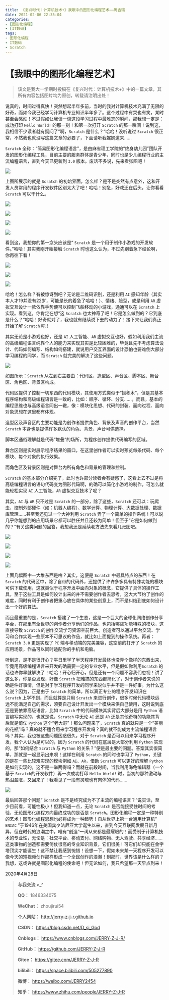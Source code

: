 ```yaml
---
title: 《复兴时代：计算机技术+》我眼中的图形化编程艺术——周吉瑞
date: 2021-02-06 22:35:04
categories:
- [图形化编程]
- [IT数码]
tags:
- 图形化编程
- IT数码
- Scratch
---
```


# 【我眼中的图形化编程艺术】

> 该文是我大一学期时投稿在《复兴时代：计算机技术+》中的一篇文章，其所有内容包括图片均为原创，转载请注明出处！

说真的，时间过得真快！突然想起半年多前，当时的我对计算机技术充满了无限的好奇，而如今我已经学习计算机专业知识半年多了。这个过程中有哭也有笑，某时甚至会感动！不过假如让我谈一谈这段学习过程中最难忘的瞬间，那我想一定是：成功打印 `Hello World!` 的那一刻！和第一次打开 `Scratch` 的那一瞬间！说到这，我相信不少读者就有疑问了”啊，`Scratch` 是什么？“哈哈！没听说过 `Scratch` 很正常，不然我也就没写这篇文章的必要了，下面请听我娓娓道来……

<!--more-->

`Scratch` 全称：“简易图形化编程语言”，是由麻省理工学院的“终身幼儿园”团队开发的图形化编程工具，目前主要的服务群体是青少年，同时也是少儿编程行业的主流编程语言，直到今天已更新到 `3.0` 版本。废话不多说，先来看张图吧！

![](https://img-blog.csdnimg.cn/20210206223943480.jpg) 

上图所展示的就是 `Scratch` 的初始界面，怎么样？是不是突然有点意外，这和开发人员常用的程序开发软件区别太大了吧！哈哈！别急，好戏还在后头，让你看看 `Scratch` 可以干什么。

![](https://img-blog.csdnimg.cn/20210206223943268.jpg)

![](https://img-blog.csdnimg.cn/20210206223941928.jpg) 

![](https://img-blog.csdnimg.cn/20210206223942811.jpg)

![](https://img-blog.csdnimg.cn/20210206223945320.jpg) 

看到这，我想你的第一念头应该是“ `Scratch` 是一个用于制作小游戏的开发软件。”哈哈！其实我刚开始接触 `Scratch` 时也这么认为，不过先别着急下结论啊，你再往下看！

![](https://img-blog.csdnimg.cn/20210206223946791.jpg) 

![](https://img-blog.csdnimg.cn/20210206223941693.jpg) 

![](https://img-blog.csdnimg.cn/20210206223946519.jpg) 

哈哈！怎么样？有被惊讶到吧？无论是二维码识别，还是利用 `AI` 感知年龄（其实本人才19并没有22岁，可能是长的着急了哈哈！）、情绪、脸型，或是利用 `AR` 虚拟交互设计一款依靠手势便可以控制飞船移动的小游戏，通通可以在 `Scratch` 上实现。看到这，你肯定在想“这 `Scratch` 也太神奇了吧！它是怎么做到的？它到底是什么？”哈哈！好奇就对了，我也就有继续说下去的动力了！接下来让我们真正开始了解 `Scratch` 吧！

其实无论是小游戏也好，还是 `AI` 人工智能、`AR` 虚拟交互也好，假如利用我们主流的高级编程语言纯靠个人的能力来实现其实是比较困难的，毕竟且先不考虑算法设计、代码如何编写、结构如何搭建，就说用户交互界面的设计恐怕也要难倒大部分学习编程的同学，而 `Scratch` 就完美的解决了这些问题。

![](https://img-blog.csdnimg.cn/20210206223946221.jpg) 

如图所示：`Scratch` 从左到右主要由：代码区、造型区、声音区、脚本区、舞台区、角色区、背景区构成。

代码区提供了控制一切东西的代码模块，其使用方式类似于“搭积木”，但是其基本程序结构和高级编程语言是一致的，比如：顺序、循环、分支……，而且，基本的编程思维也与高级语言同出一辙，像：模块化思想、代码的封装、面向过程、面向对象思想在这里都有体现。

造型区及声音区的主要功能是为创作者提供角色、背景及声音的创作平台，当然 `Scratch` 本身也是提供许多默认的角色、背景、声音可供选择。

脚本区通俗理解就是代码“堆叠”的场所，为程序创作提供代码编写的区域。

舞台区则是实时展示程序结果的窗口，在这里创作者可以实时预览每条代码、每个模块、每个对象的执行效果。

而角色区及背景区则是对舞台内所有角色和背景的管理和控制。

`Scratch` 的基本部分介绍完了，此时也许部分读者会有疑惑了，这看上去不过是将高级编程语言的语句代码变为图形代码啊，的确可以简化小游戏的制作，可怎么就能轻松实现 `AI` 人工智能，`AR` 虚拟交互技术了呢？

其实，`AI` 与 `AR` 只不过是 `Scratch` 的一部分，除了这些，`Scratch` 还可以：玩爬虫、控制外部硬件（如：机器人编程）、数学计算、物理计算、大数据处理、数据库管理……甚至我还见过一个大神利用 `Scratch` 弄了一个简单的操作系统！可以说几乎你能想到的应用场景它都可以胜任并且还较为简单！但至于“它是如何做到的？”有关这类问题的回答，我想我还是延续老方法先来看几张图吧。

  ![](https://img-blog.csdnimg.cn/2021020622394561.jpg)

![](https://img-blog.csdnimg.cn/20210206223944941.jpg)

![](https://img-blog.csdnimg.cn/20210206223945275.jpg)

![](https://img-blog.csdnimg.cn/2021020622394599.jpg)

上面几幅图中一大堆东西是啥？其实，这便是 `Scratch` 中最具特点的东西！在 `Scratch` 的代码区中，除了自带的代码外，还提供了许许多多具有特殊功能的模块可供下载使用，这就类似于程序开发中面向对象的概念，它提供了具体的操作工具，至于这些工具是如何设计出来的并不需要创作者去思考，这大大节约了创作的难度，同时有利于创作者把重心放在具体的某些创意上，而不是纠结到底如何设计出一个好的算法。

而且最重要的是，`Scratch` 搭建了一个生态，这是一个巨大的全球化网络创作分享平台，在那里有全世界的创作者分享他们的作品，也包括哪些功能特殊的模块，这直接导致 `Scratch` 的创作交流学习资源空前巨大。创造者可以通过平台交流、学习和合作实现一些原本不可思议的作品，就比如上面提到的操作系统。再者：`Scratch 3.0` 更是实现了 `PC` 端与移动端的完美兼容，这空前的打开了 `Scratch` 的应用场景，作品可以同时适配你的手机和电脑。

听到这，是不是很开心？平日里学了半天程序开发最终也没弄个像样的东西出来，毕竟用高级编程语言来开发的确需要一定的专业水平，但是假如你利用`Scratch` 的话也许你早就解决了！哈哈！开心归开心，但是还有一个问题不容我们忽视！讲了这么多，你是否发现，好像 `Scratch` 把难搞的东西都简化了，对于创作者来说的确是件好事情，但是对于学习程序开发的同学来说似乎并不是一件好事。为什么这么说？因为，正是由于 `Scratch` 的简单，所以真正专业的程序开发知识在 `Scratch` 上学不到，而且就算是只用 `Scratch` 来进行创作，很多时候代码模块远远不能满足自己的需求，须要自己设计开发出一个模块来供自己使用，这时说到底还是要依靠高级语言，比如 `Scratch` 中的代码模块其实背后大部分是用 `Python` 语言编写实现的，也就是说，`Scratch` 中无论 `AI` 还是 `AR` 还是其他奇特的功能其背后就是倚仗 `Python` 这个“老大哥”！那么问题来了，`Scratch` 真的就只是一个“美丽的花瓶”吗？真的就不适合用来学习程序开发吗？真的就不能成为主流编程语言吗？其实，我也被这些问题困惑很久，对于 `Scratch` 是否可以用来学习程序开发，我个人认为是可以的，因为 `Scratch` 的代码在底层是大部分利用 `Python` 实现的，那“如何结合 `Scratch` 与 `Python` 的关系？”便是最主要的问题。答案其实很简单，那就是一起显示出来呗！这样在利用 `Scratch` 的同时也学习了 `Python`，关键的是在一些比较难实现的模块例如 `AI`、`AR`，借助 `Scratch` 可以更好的理解 `Python` 是如何实现的，这不是一举两得吗？而就在前段时间，当我利用海龟编辑器（一个基于 `Scratch`的开发软件）再一次成功打印 `Hello World!` 时，当初的那种激动与热泪盈眶，又回来了！我看见了一段有灵魂也有肉体的代码……

![](https://img-blog.csdnimg.cn/20210206223943643.jpg) 

最后回答那个问题“ `Scratch` 是不是终究成为不了主流的编程语言？”说实话，至少目前看，可能性极小！但我知道一点，无论 `Scratch` 是否能接受住时间的考验，无论图形化编程方向最终成功的是否是 `Scratch`。图形化编程一定是一种特别的艺术！图形化编程思想也必将成为一种趋势！自从世界上第一台通用计算机“ `ENIAC` ”于1946年在美国宾夕法尼亚大学诞生以来，直到今天互联网发展日新月异，但在时代的浪潮之中，唯有“创造”一词从来都是最耀眼的！而受制于计算机技术的专业性，无论是：社交平台、移动支付、网络购物、无人驾驶、共享经济……这类事物的创造都需要倚仗很高的专业知识背景，它们很美！可它们却只能在金字塔顶尖才能诞生！这不禁让我感到惋惜！设想一下，假如未来某一天程序开发可以像今天的短视频创作那样形成一个全民创作的浪潮！到那时，世界该是什么样的？我想，这或许就是图形化编程的使命吧！但无论如何，我只希望那一天早点到来！

 2020年4月28日

> **与我交流 >_^**
>
> **QQ：** 1846334075
>
> **WeChat：** zhoujirui54
>
> **个人网站：** <http://jerry-z-j-r.github.io>	
>
> **CSDN：** <https://blog.csdn.net/D_si_God>
>
> **Cnblogs：** <https://www.cnblogs.com/JERRY-Z-J-R/>
>
> **GitHub：** <https://github.com/JERRY-Z-J-R>
>
> **Gitee：** <https://gitee.com/JERRY-Z-J-R>
>
> **bilibili：** <https://space.bilibili.com/505277890>
>
> **微博：** <https://weibo.com/JERRY2454>
>
> **知乎：** <https://www.zhihu.com/people/JERRY-Z-J-R>